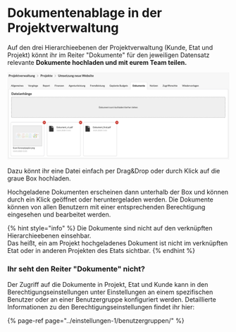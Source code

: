 # Dokumentenablage in der Projektverwaltung

Auf den drei Hierarchieebenen der Projektverwaltung \(Kunde, Etat und Projekt\) könnt ihr im Reiter "Dokumente" für den jeweiligen Datensatz relevante **Dokumente hochladen und mit eurem Team teilen.**

![](../.gitbook/assets/bildschirmfoto-2020-01-13-um-11.29.35.png)

Dazu könnt ihr eine Datei einfach per Drag&Drop oder durch Klick auf die graue Box hochladen.

Hochgeladene Dokumenten erscheinen dann unterhalb der Box und können durch ein Klick geöffnet oder heruntergeladen werden. Die Dokumente können von allen Benutzern mit einer entsprechenden Berechtigung eingesehen und bearbeitet werden. 

{% hint style="info" %}
Die Dokumente sind nicht auf den verknüpften Hierarchieebenen einsehbar.   
Das heißt, ein am Projekt hochgeladenes Dokument ist nicht im verknüpften Etat oder in anderen Projekten des Etats sichtbar.
{% endhint %}

### Ihr seht den Reiter "Dokumente" nicht?

Der Zugriff auf die Dokumente in Projekt, Etat und Kunde kann in den Berechtigungseinstellungen unter Einstellungen an einem spezifischen Benutzer oder an einer Benutzergruppe konfiguriert werden. Detaillierte Informationen zu den Berechtigungseinstellungen findet ihr hier:

{% page-ref page="../einstellungen-1/benutzergruppen/" %}

